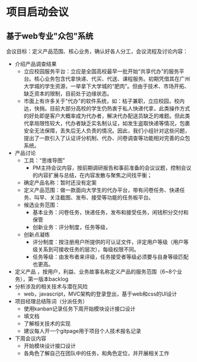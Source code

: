 # 项目启动会议
## 基于web专业"众包"系统
会议目标：定义产品范围、核心业务，确认好各人分工，会议流程及讨论内容：
- 介绍产品调查结果 
  - 立应校园服务平台：立应是全国高校最早一批开始“共享代办”的服务平台。核心业务包含代拿快递、代买、代送、课程服务。初期凭借其在广州大学城的学生资源，一举拿下大学城的“肥肉”。但由于技术、市场开拓、缺乏资本的限制，目前处于边缘状态。
  - 市面上有许多关于"代办"的软件系统，如：枯子兼职，立应校园，校内达，快捎。目前大部分高校的学生仍热衷于私人快递代拿，此类操作方式的好处即是客户大概率成为代办者，解决代办配送员缺乏的难题。但此类代拿局限性较大，代办者缺乏实名制认证，如发生盗取快递等情况，包裹安全无法保障，丢失后无人负责的情况。因此，我们小组针对这些问题，提出了一款引入了认证评分机制、代办、问卷调查等功能相对完善的众包系统。
- 产品讨论 
  - 工具：“思维导图”
    - PM主持会议内容，按前期调研报告和事前准备的会议议题，控制会议的内容扩展与总结，在内容发散与聚焦之间找平衡；
  - 确定产品名称：暂时还没有定案
  - 定义产品范围：做一款面向大学生的代办平台，带有问卷任务、快递任务、叫早、关注截图、发布、接受等功能的任务板平台。
  - 候选业务范围：
    - 基本业务：问卷任务，快递任务，发布和接受任务，闲钱积分交付和保管
    - 创新业务：评分制度，任务等级，
  - 创新点凝练
    - 评分制度：按注册用户所提供的可认证文件，评定用户等级（用户等级关系到可接收任务的层次），每级权限不同。
    - 任务等级：由发布者来评级，任务接受者等级必须要与自身等级匹配也更高。
- 定义产品 ，按用户，利益、业务故事名称定义产品的服务范围（6~8个业务），第一版本backlog
- 分析涉及的相关技术与潜在风险
  - web，javascript，MVC架构的登录登出，基于web和css的UI设计
- 项目经理总结陈词（分派任务）
  - 使用kanban记录任务下周开始模块设计接口设计
  - 填文档
  - 了解相关技术的实现
  - 建议每人开一个gitpage用于项目个人技术报名记录
- 下周会议内容
  - 开始模块设计接口设计
  - 各角色了解自己在团队中的任务，和角色定位，并开展相关工作

